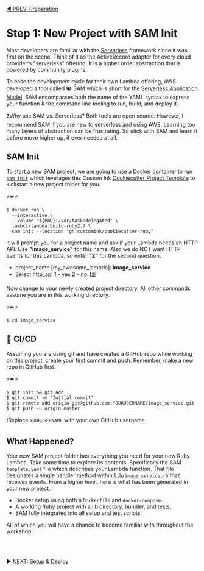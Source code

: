 [◀️ PREV: Preparation](README.md)

# Step 1: New Project with SAM Init

Most developers are familiar with the [Serverless](https://serverless.com) framework since it was first on the scene. Think of it as the ActiveRecord adapter for every cloud provider's "serverless" offering. It is a higher order abstraction that is powered by community plugins.

To ease the development cycle for their own Lambda offering, AWS developed a tool called 🐿 SAM which is short for the [Serverless Application Model](https://aws.amazon.com/serverless/sam/). SAM encompasses both the name of the YAML syntax to express your function & the command line tooling to run, build, and deploy it.

❓Why use SAM vs. Serverless? Both tools are open source. However, I recommend SAM if you are new to serverless and using AWS. Learning too many layers of abstraction can be frustrating. So stick with SAM and learn it before move higher up, if ever needed at all.

## SAM Init

To start a new SAM project, we are going to use a Docker container to run [`sam init`](https://docs.aws.amazon.com/serverless-application-model/latest/developerguide/sam-cli-command-reference-sam-init.html) which leverages this Custom Ink [Cookiecutter Project Template](https://technology.customink.com/blog/2020/03/13/using-aws-sam-cookiecutter-project-templates-to-kickstart-your-ambda-projects-copy/) to kickstart a new project folder for you.

⚡️⏩⚡️

```shell
$ docker run \
  --interactive \
  --volume "${PWD}:/var/task:delegated" \
  lambci/lambda:build-ruby2.7 \
  sam init --location "gh:customink/cookiecutter-ruby"
```

It will prompt you for a project name and ask if your Lambda needs an HTTP API. Use **"image_service"** for this name. Also we do NOT want HTTP events for this Lambda, so enter **"2"** for the second question.

- project_name [my_awesome_lambda]: **image_service**
- Select http_api 1 - yes 2 - no: 2️⃣

Now change to your newly created project directory. All other commands assume you are in this working directory.

⚡️⏩⚡️

```shell
$ cd image_service
```

## 🚀 CI/CD

Assuming you are using git and have created a GitHub repo while working on this project, create your first commit and push. Remember, make a new repo in GitHub first.

⚡️⏩⚡️

```shell
$ git init && git add .
$ git commit -m "Initial commit"
$ git remote add origin git@github.com:YOURUSERNAME/image_service.git
$ git push -u origin master
```

❗️Replace `YOURUSERNAME` with your own GitHub username.

## What Happened?

Your new SAM project folder has everything you need for your new Ruby Lambda. Take some time to explore its contents. Specifically the SAM `template.yaml` file which describes your Lambda function. That file designates a single handler method within `lib/image_service.rb` that receives events. From a higher level, here is what has been generated in your new project.

- Docker setup using both a `Dockerfile` and `docker-compose`.
- A working Ruby project with a lib directory, bundler, and tests.
- SAM fully integrated into all setup and test scripts.

All of which you will have a chance to become familiar with throughout the workshop.

<br/>
<br/>

[▶️ NEXT: Setup & Deploy](2-setup-deploy.md)

<br/>
<br/>
